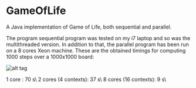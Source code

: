 # GameOfLife
A Java implementation of Game of Life, both sequential and parallel.

The program sequential program was tested on my i7 laptop and so was the multithreaded version. In addition to that,
the parallel program has been run on a 8 cores Xeon machine. These are the obtained timings for computing 1000 steps
over a 1000x1000 board:

![alt tag](https://github.com/teto1992/GameOfLife/blob/master/plot.PNG)

1 core :                70 s\\
2 cores (4 contexts):   37 s\\
8 cores (16 contexts):  9 s\\

